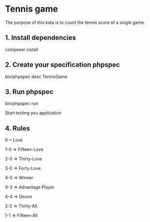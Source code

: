 # Tennis game

The purpose of this kata is to count the tennis score of a single game.

## 1. Install dependencies

composer install

## 2. Create your specification phpspec

bin/phpspec desc TennisGame

## 3. Run phpspec

bin/phpspec run

Start testing you application

## 4. Rules

0 = Love

1-0 => Fifteen-Love

2-0 => Thirty-Love

3-0 => Forty-Love

4-0 => Winner

4-3 => Advantage Player

4-4 => Deuce

2-2 => Thirty-All

1-1 => Fifteen-All
